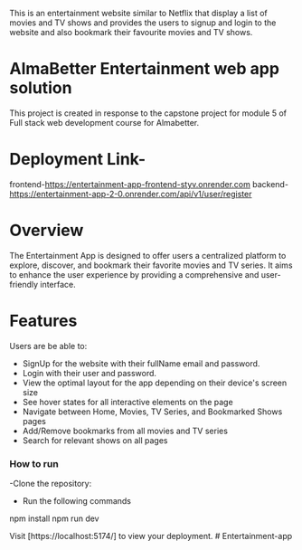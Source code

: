 This is an entertainment website similar to Netflix that display a list of movies and TV shows and provides the users to signup and login to the website and also bookmark their favourite movies and TV shows.

# AlmaBetter Entertainment web app solution

This project is created in response to the capstone project for module 5 of Full stack web development course for Almabetter.

# Deployment Link-
frontend-https://entertainment-app-frontend-styv.onrender.com
backend-https://entertainment-app-2-0.onrender.com/api/v1/user/register


# Overview
The Entertainment App is designed to offer users a centralized platform to explore, discover, and bookmark their favorite movies and TV series.
It aims to enhance the user experience by providing a comprehensive and user-friendly interface.




# Features

Users are be able to:
- SignUp for the website with their fullName email and password.
- Login with their user and password.
- View the optimal layout for the app depending on their device's screen size
- See hover states for all interactive elements on the page
- Navigate between Home, Movies, TV Series, and Bookmarked Shows pages
- Add/Remove bookmarks from all movies and TV series
- Search for relevant shows on all pages


### How to run

-Clone the repository: 

- Run the following commands

npm install
npm run dev

Visit [https://localhost:5174/] to view your deployment. #   E n t e r t a i n m e n t - a p p
 
 
 
